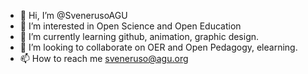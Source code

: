 - 👋 Hi, I’m @SvenerusoAGU
- 👀 I’m interested in Open Science and Open Education
- 🌱 I’m currently learning github, animation, graphic design.
- 💞️ I’m looking to collaborate on OER and Open Pedagogy, elearning.
- 📫 How to reach me sveneruso@agu.org

<!---
SvenerusoAGU/SvenerusoAGU is a ✨ special ✨ repository because its `README.md` (this file) appears on your GitHub profile.
You can click the Preview link to take a look at your changes.
--->
